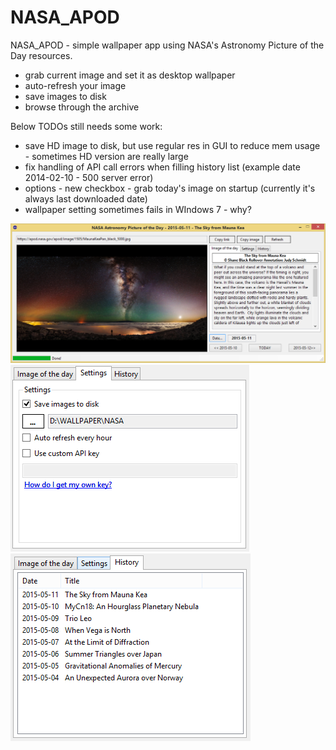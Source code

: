 # NASA_APOD
NASA_APOD - simple wallpaper app using NASA's Astronomy Picture of the Day resources. 

* grab current image and set it as desktop wallpaper
* auto-refresh your image
* save images to disk
* browse through the archive

Below TODOs still needs some work:
* save HD image to disk, but use regular res in GUI to reduce mem usage - sometimes HD version are really large
* fix handling of API call errors when filling history list (example date 2014-02-10 - 500 server error)
* options - new checkbox - grab today's image on startup (currently it's always last downloaded date)
* wallpaper setting sometimes fails in WIndows 7 - why?

![NASA_APOD](NASA_APOD.PNG?raw=true "NASA_APOD")
![NASA_APOD](SETTINGS.PNG?raw=true "NASA_APOD")      ![NASA_APOD](HISTORY.PNG?raw=true "NASA_APOD")

